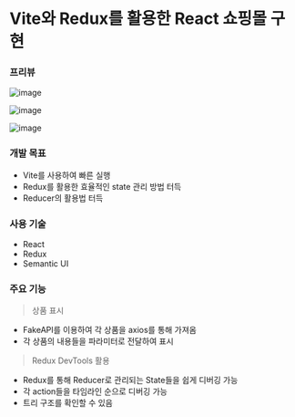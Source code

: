 # Vite와 Redux를 활용한 React 쇼핑몰 구현

### 프리뷰

![image](https://user-images.githubusercontent.com/82329983/166159468-957523f9-4330-473d-a993-bc13dbd89bbb.png)

![image](https://user-images.githubusercontent.com/82329983/166159485-3ac22420-fd0c-4f02-9848-01414198b9c2.png)

![image](https://user-images.githubusercontent.com/82329983/166159514-fa92f925-daaa-4b4b-9cf1-535d8fdbd712.png)

### 개발 목표

- Vite를 사용하여 빠른 실행
- Redux를 활용한 효율적인 state 관리 방법 터득
- Reducer의 활용법 터득

### 사용 기술

- React
- Redux
- Semantic UI

### 주요 기능

> 상품 표시

- FakeAPI를 이용하여 각 상품을 axios를 통해 가져옴
- 각 상품의 내용들을 파라미터로 전달하여 표시

> Redux DevTools 활용

- Redux를 통해 Reducer로 관리되는 State들을 쉽게 디버깅 가능
- 각 action들을 타임라인 순으로 디버깅 가능
- 트리 구조를 확인할 수 있음

